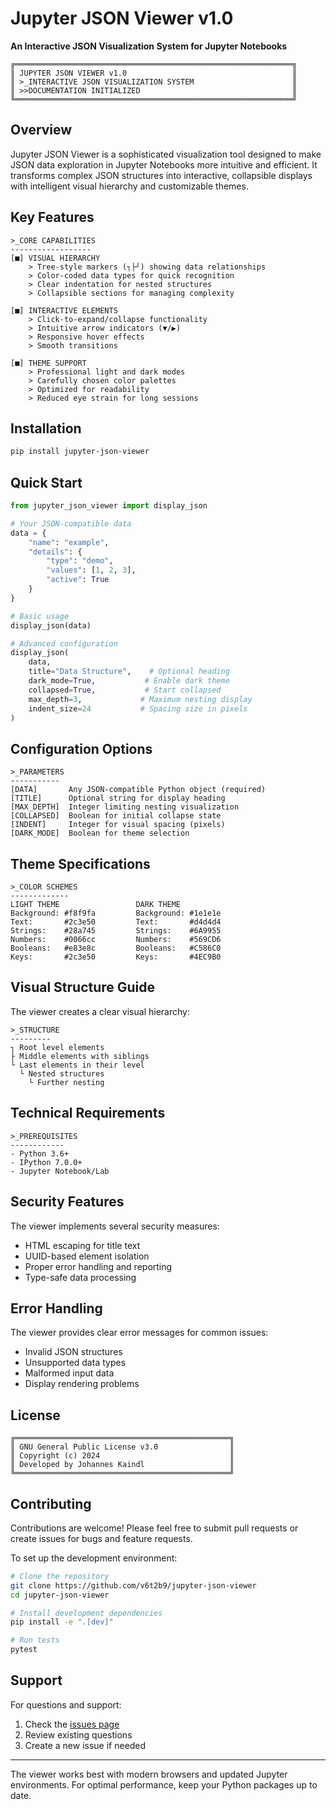 # Jupyter JSON Viewer v1.0
**An Interactive JSON Visualization System for Jupyter Notebooks**

```ascii
╔══════════════════════════════════════════════════════════════╗
║ JUPYTER JSON VIEWER v1.0                                     ║
║ >_INTERACTIVE JSON VISUALIZATION SYSTEM                      ║
║ >>DOCUMENTATION INITIALIZED                                  ║
╚══════════════════════════════════════════════════════════════╝
```

## Overview

Jupyter JSON Viewer is a sophisticated visualization tool designed to make JSON data exploration in Jupyter Notebooks more intuitive and efficient. It transforms complex JSON structures into interactive, collapsible displays with intelligent visual hierarchy and customizable themes.

## Key Features

```ascii
>_CORE CAPABILITIES
------------------
[■] VISUAL HIERARCHY
    > Tree-style markers (┐├┘) showing data relationships
    > Color-coded data types for quick recognition
    > Clear indentation for nested structures
    > Collapsible sections for managing complexity

[■] INTERACTIVE ELEMENTS
    > Click-to-expand/collapse functionality
    > Intuitive arrow indicators (▼/▶)
    > Responsive hover effects
    > Smooth transitions

[■] THEME SUPPORT
    > Professional light and dark modes
    > Carefully chosen color palettes
    > Optimized for readability
    > Reduced eye strain for long sessions
```

## Installation

```bash
pip install jupyter-json-viewer
```

## Quick Start

```python
from jupyter_json_viewer import display_json

# Your JSON-compatible data
data = {
    "name": "example",
    "details": {
        "type": "demo",
        "values": [1, 2, 3],
        "active": True
    }
}

# Basic usage
display_json(data)

# Advanced configuration
display_json(
    data,
    title="Data Structure",    # Optional heading
    dark_mode=True,           # Enable dark theme
    collapsed=True,           # Start collapsed
    max_depth=3,             # Maximum nesting display
    indent_size=24           # Spacing size in pixels
)
```

## Configuration Options

```ascii
>_PARAMETERS
-----------
[DATA]       Any JSON-compatible Python object (required)
[TITLE]      Optional string for display heading
[MAX_DEPTH]  Integer limiting nesting visualization
[COLLAPSED]  Boolean for initial collapse state
[INDENT]     Integer for visual spacing (pixels)
[DARK_MODE]  Boolean for theme selection
```

## Theme Specifications

```ascii
>_COLOR SCHEMES
-------------
LIGHT THEME                 DARK THEME
Background: #f8f9fa         Background: #1e1e1e
Text:       #2c3e50         Text:       #d4d4d4
Strings:    #28a745         Strings:    #6A9955
Numbers:    #0066cc         Numbers:    #569CD6
Booleans:   #e83e8c         Booleans:   #C586C0
Keys:       #2c3e50         Keys:       #4EC9B0
```

## Visual Structure Guide

The viewer creates a clear visual hierarchy:

```ascii
>_STRUCTURE
---------
┐ Root level elements
├ Middle elements with siblings
└ Last elements in their level
  └ Nested structures
    └ Further nesting
```

## Technical Requirements

```ascii
>_PREREQUISITES
------------
- Python 3.6+
- IPython 7.0.0+
- Jupyter Notebook/Lab
```

## Security Features

The viewer implements several security measures:
- HTML escaping for title text
- UUID-based element isolation
- Proper error handling and reporting
- Type-safe data processing

## Error Handling

The viewer provides clear error messages for common issues:
- Invalid JSON structures
- Unsupported data types
- Malformed input data
- Display rendering problems

## License

```ascii
╔════════════════════════════════════════════════╗
║ GNU General Public License v3.0                ║
║ Copyright (c) 2024                             ║
║ Developed by Johannes Kaindl                   ║
╚════════════════════════════════════════════════╝
```

## Contributing

Contributions are welcome! Please feel free to submit pull requests or create issues for bugs and feature requests.

To set up the development environment:

```bash
# Clone the repository
git clone https://github.com/v6t2b9/jupyter-json-viewer
cd jupyter-json-viewer

# Install development dependencies
pip install -e ".[dev]"

# Run tests
pytest
```

## Support

For questions and support:
1. Check the [issues page](https://github.com/yourusername/jupyter-json-viewer/issues)
2. Review existing questions
3. Create a new issue if needed

---

The viewer works best with modern browsers and updated Jupyter environments. For optimal performance, keep your Python packages up to date.